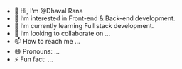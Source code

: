- 👋 Hi, I’m @Dhaval Rana
- 👀 I’m interested in Front-end & Back-end development.
- 🌱 I’m currently learning Full stack development.
- 💞️ I’m looking to collaborate on ...
- 📫 How to reach me ...
- 😄 Pronouns: ...
- ⚡ Fun fact: ...

<!---
DhavalRana1312/DhavalRana1312 is a ✨ special ✨ repository because its `README.md` (this file) appears on your GitHub profile.
You can click the Preview link to take a look at your changes.
--->
